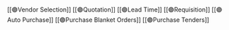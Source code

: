 [[🟣Vendor Selection]]
[[🟣Quotation]]
[[🟣Lead Time]]
[[🟣Requisition]]
[[🟣Auto Purchase]]
[[🟣Purchase Blanket Orders]]
[[🟣Purchase Tenders]]